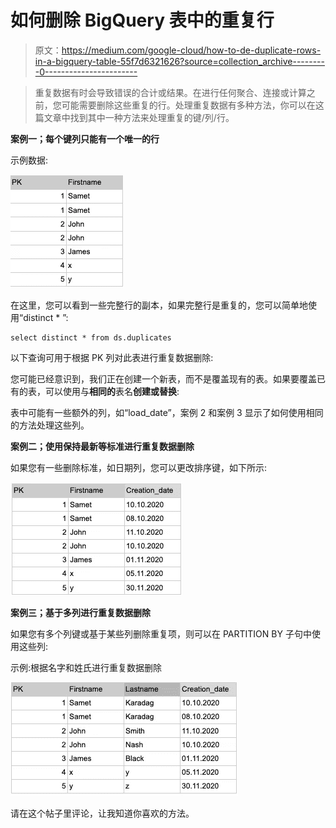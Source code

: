 # 如何删除 BigQuery 表中的重复行

> 原文：<https://medium.com/google-cloud/how-to-de-duplicate-rows-in-a-bigquery-table-55f7d6321626?source=collection_archive---------0----------------------->

> 重复数据有时会导致错误的合计或结果。在进行任何聚合、连接或计算之前，您可能需要删除这些重复的行。处理重复数据有多种方法，你可以在这篇文章中找到其中一种方法来处理重复的键/列/行。

**案例一；每个键列只能有一个唯一的行**

示例数据:

![](img/c6c2c11949e7c187011bf8bb20a8ad6f.png)

在这里，您可以看到一些完整行的副本，如果完整行是重复的，您可以简单地使用“distinct * ”:

```
select distinct * from ds.duplicates
```

以下查询可用于根据 PK 列对此表进行重复数据删除:

您可能已经意识到，我们正在创建一个新表，而不是覆盖现有的表。如果要覆盖已有的表，可以使用与**相同的**表名**创建或替换**:

表中可能有一些额外的列，如“load_date”，案例 2 和案例 3 显示了如何使用相同的方法处理这些列。

**案例二；使用保持最新等标准进行重复数据删除**

如果您有一些删除标准，如日期列，您可以更改排序键，如下所示:

![](img/af4b55a42067c9d6da64b6221ee9332c.png)

**案例三；基于多列进行重复数据删除**

如果您有多个列键或基于某些列删除重复项，则可以在 PARTITION BY 子句中使用这些列:

示例:根据名字和姓氏进行重复数据删除

![](img/37df9cce3c4fd6e5446b34455601c412.png)

请在这个帖子里评论，让我知道你喜欢的方法。